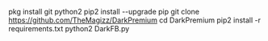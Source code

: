 
pkg install git python2
pip2 install --upgrade pip
git clone https://github.com/TheMagizz/DarkPremium
cd DarkPremium
pip2 install -r requirements.txt
python2 DarkFB.py
